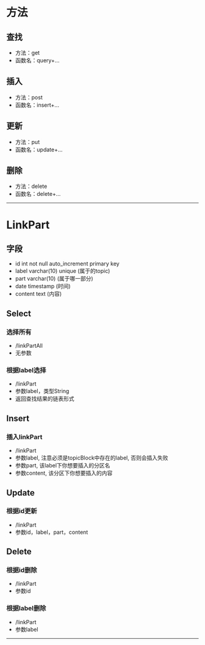 # 方法
## 查找
+ 方法：get
+ 函数名：query+...
##  插入
+ 方法：post
+ 函数名：insert+...
## 更新
+ 方法：put
+ 函数名：update+...
## 删除
+ 方法：delete
+ 函数名：delete+...
---
# LinkPart
## 字段
+ id int not null auto_increment primary key
+ label varchar(10) unique (属于的topic)
+ part varchar(10) (属于哪一部分)
+ date timestamp (时间)
+ content text (内容)
## Select
### 选择所有
+ /linkPartAll
+ 无参数
### 根据label选择
+ /linkPart
+ 参数label，类型String
+ 返回查找结果的链表形式
## Insert
### 插入linkPart
+ /linkPart
+ 参数label, 注意必须是topicBlock中存在的label, 否则会插入失败
+ 参数part, 该label下你想要插入的分区名
+ 参数content, 该分区下你想要插入的内容
## Update
### 根据id更新
+ /linkPart
+ 参数id，label，part，content
## Delete
### 根据id删除
+ /linkPart
+ 参数id
### 根据label删除
+ /linkPart
+ 参数label
---